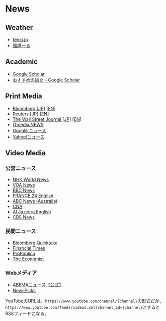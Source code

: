 # News
## Weather
  * [tenki.jp](https://tenki.jp/)
  * [頭痛ーる](https://zutool.jp/)

## Academic
* [Google Scholar](https://scholar.google.com/?authuser=0)
* [おすすめの論文 - Google Scholar](https://scholar.google.com/scholar?sciupd=1&authuser=0)

## Print Media
* [Bloomberg [JP]](https://www.bloomberg.co.jp/) [[EN]](https://www.bloomberg.com/)
* [Reuters [JP]](https://jp.reuters.com/) [[EN]](https://www.reuters.com/)
* [The Wall Street Journal [JP]](https://jp.wsj.com/) [[EN]](https://www.wsj.com/)
* [ITmedia NEWS](https://www.itmedia.co.jp/news/)
* [Google ニュース](https://news.google.com/)
* [Yahoo!ニュース](https://news.yahoo.co.jp/)

## Video Media
### 公営ニュース
* [NHK World News](https://www.youtube.com/channel/UCU6mAi5ZQt5zXiZu5Hr1kRA)
* [VOA News](https://www.youtube.com/channel/UCVSNOxehfALut52NbkfRBaA)
* [BBC News](https://www.youtube.com/channel/UC16niRr50-MSBwiO3YDb3RA)
* [FRANCE 24 English](https://www.youtube.com/channel/UCQfwfsi5VrQ8yKZ-UWmAEFg)
* [ABC News (Australia)](https://www.youtube.com/channel/UCVgO39Bk5sMo66-6o6Spn6Q)
* [CNA](https://www.youtube.com/channel/UC83jt4dlz1Gjl58fzQrrKZg)
* [Al Jazeera English](https://www.youtube.com/channel/UCNye-wNBqNL5ZzHSJj3l8Bg)
* [CBS News](https://www.youtube.com/channel/UC8p1vwvWtl6T73JiExfWs1g)

### 民間ニュース
* [Bloomberg Quicktake](https://www.youtube.com/channel/UCUMZ7gohGI9HcU9VNsr2FJQ)
* [Financial Times](https://www.youtube.com/channel/UCoUxsWakJucWg46KW5RsvPw)
* [ProPublica](https://www.youtube.com/channel/UCtCL58_DaVdVRmev3yHK7pg)
* [The Economist](https://www.youtube.com/channel/UC0p5jTq6Xx_DosDFxVXnWaQ)

### Webメディア
* [ABEMAニュース【公式】](https://www.youtube.com/channel/UCk5a240pQsTVT9CWPnTyIJw)
* [NewsPicks](https://www.youtube.com/channel/UCfTnJmRQP79C4y_BMF_XrlA)

YouTubeのURLは、`https://www.youtube.com/channel/{channel}`の形式だが、
`https://www.youtube.com/feeds/videos.xml?channel_id={channel}`とするとRSSフィードになる。
